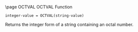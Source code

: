 \page OCTVAL OCTVAL Function
```basic
integer-value = OCTVAL(string-value)
```
Returns the integer form of a string containing an octal number.
